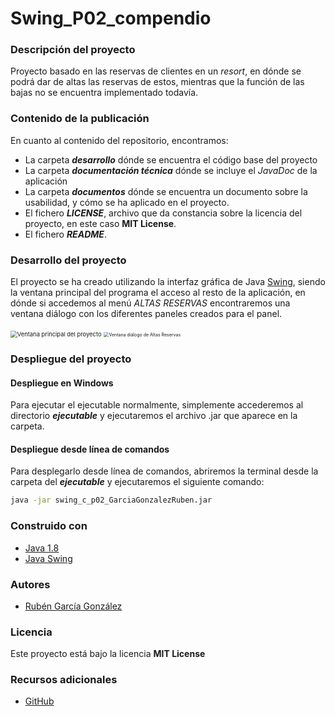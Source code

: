 # Swing_P02_compendio

### Descripción del proyecto

Proyecto basado en las reservas de clientes en un *resort*, en dónde se podrá dar de altas las reservas de estos, mientras que la función de las bajas no se encuentra implementado todavía.

### Contenido de la publicación

En cuanto al contenido del repositorio, encontramos:

* La carpeta ***desarrollo*** dónde se encuentra el código base del proyecto
* La carpeta ***documentación técnica*** dónde se incluye el *JavaDoc* de la aplicación
* La carpeta ***documentos*** dónde se encuentra un documento sobre la usabilidad, y cómo se ha aplicado en el proyecto.
* El fichero  ***LICENSE***, archivo que da constancia sobre la licencia del proyecto, en este caso **MIT License**.
* El fichero ***README***.

### Desarrollo del proyecto

El proyecto se ha creado utilizando la interfaz gráfica de Java [Swing](https://docs.oracle.com/javase/8/docs/api/javax/swing/package-summary.html), siendo la ventana principal del programa el acceso al resto de la aplicación, en dónde si accedemos al menú *ALTAS RESERVAS* encontraremos una ventana diálogo con los diferentes paneles creados para el panel.

<img src="C:\Users\stanl\AppData\Roaming\Typora\typora-user-images\image-20201217094623897.png" alt="Ventana principal del proyecto" title="Ventana principal del proyecto" style="zoom:67%;" />



<img src="C:\Users\stanl\AppData\Roaming\Typora\typora-user-images\image-20201217094737832.png" alt="Ventana diálogo de Altas Reservas" title="Ventana diálogo de Altas Reservas" style="zoom: 50%;" />



### Despliegue del proyecto

#### Despliegue en Windows

Para ejecutar el ejecutable normalmente, simplemente accederemos al directorio ***ejecutable*** y ejecutaremos el archivo .jar que aparece en la carpeta.

#### Despliegue desde línea de comandos

Para desplegarlo desde línea de comandos, abriremos la terminal desde la carpeta del ***ejecutable*** y ejecutaremos el siguiente comando:

```cmd
java -jar swing_c_p02_GarciaGonzalezRuben.jar
```

### Construido con

* [Java 1.8](https://docs.oracle.com/javase/8/docs/api/)
* [Java Swing](https://docs.oracle.com/javase/8/docs/api/javax/swing/package-summary.html)

### Autores

* [Rubén García González](https://github.com/RubenGarciaGonzalez)

### Licencia 

Este proyecto está bajo la licencia **MIT License**

### Recursos adicionales

* [GitHub](https://github.com/)